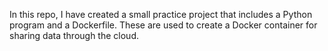 In this repo, I have created a small practice project that includes a Python program and a Dockerfile. These are used to create a Docker container for sharing data through the cloud.
